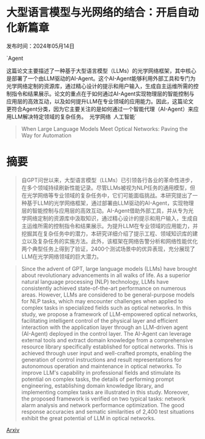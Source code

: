# 大型语言模型与光网络的结合：开启自动化新篇章

发布时间：2024年05月14日

`Agent

这篇论文主要描述了一种基于大型语言模型（LLMs）的光学网络框架，其中核心是部署了一个由LLM驱动的AI-Agent。这个AI-Agent能够利用外部工具和专门为光学网络定制的资源库，通过精心设计的提示和用户输入，生成自主运维所需的控制指令和结果展示。论文的重点在于如何通过AI-Agent实现物理层的智能控制与应用层的高效互动，以及如何提升LLM在专业领域的应用能力。因此，这篇论文更符合Agent分类，因为它主要关注的是如何通过一个智能代理（AI-Agent）来应用LLM解决特定领域的复杂任务。` `光学网络` `人工智能`

> When Large Language Models Meet Optical Networks: Paving the Way for Automation

# 摘要

> 自GPT问世以来，大型语言模型（LLMs）已引领各行各业的革命性进步，在多个领域持续刷新性能记录。尽管LLMs被视为NLP任务的通用模型，但在光学网络等专业领域的复杂任务中，它们可能面临挑战。本研究提出了一种基于LLM的光学网络框架，通过部署由LLM驱动的AI-Agent，实现物理层的智能控制与应用层的高效互动。AI-Agent借助外部工具，并从专为光学网络定制的资源库中汲取知识，通过精心设计的提示和用户输入，生成自主运维所需的控制指令和结果展示。为提升LLM在专业领域的应用能力，并挖掘其在复杂任务中的潜力，本研究详细介绍了提示工程、领域知识库的建立以及复杂任务的实施方法。此外，该框架在网络告警分析和网络性能优化两个典型任务上得到了验证，2400个测试场景中的优异表现，充分展现了LLM在光学网络领域的巨大潜力。

> Since the advent of GPT, large language models (LLMs) have brought about revolutionary advancements in all walks of life. As a superior natural language processing (NLP) technology, LLMs have consistently achieved state-of-the-art performance on numerous areas. However, LLMs are considered to be general-purpose models for NLP tasks, which may encounter challenges when applied to complex tasks in specialized fields such as optical networks. In this study, we propose a framework of LLM-empowered optical networks, facilitating intelligent control of the physical layer and efficient interaction with the application layer through an LLM-driven agent (AI-Agent) deployed in the control layer. The AI-Agent can leverage external tools and extract domain knowledge from a comprehensive resource library specifically established for optical networks. This is achieved through user input and well-crafted prompts, enabling the generation of control instructions and result representations for autonomous operation and maintenance in optical networks. To improve LLM's capability in professional fields and stimulate its potential on complex tasks, the details of performing prompt engineering, establishing domain knowledge library, and implementing complex tasks are illustrated in this study. Moreover, the proposed framework is verified on two typical tasks: network alarm analysis and network performance optimization. The good response accuracies and sematic similarities of 2,400 test situations exhibit the great potential of LLM in optical networks.

[Arxiv](https://arxiv.org/abs/2405.17441)
